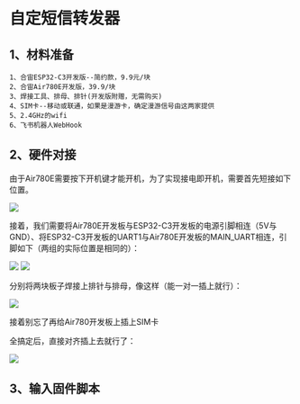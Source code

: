 # 自定短信转发器
## 1、材料准备
```
1、合宙ESP32-C3开发版--简约款，9.9元/块
2、合宙Air780E开发版，39.9/块
3、焊接工具、排母、排针(开发版附赠，无需购买)
4、SIM卡--移动或联通，如果是漫游卡，确定漫游信号由这两家提供
5、2.4GHz的wifi
6、飞书机器人WebHook
```
## 2、硬件对接
由于Air780E需要按下开机键才能开机，为了实现接电即开机，需要首先短接如下位置。

<image src="短接Air780E电源开关.jpg"/>

接着，我们需要将Air780E开发板与ESP32-C3开发板的电源引脚相连（5V与GND）、将ESP32-C3开发板的UART1与Air780E开发板的MAIN_UART相连，引脚如下（两组的实际位置是相同的）：

<image src="焊接说明1.png"/>
<image src="焊接说明2.png"/>

分别将两块板子焊接上排针与排母，像这样（能一对一插上就行）：

<image src="焊接完成示例.jpg"/>

接着别忘了再给Air780开发板上插上SIM卡

全搞定后，直接对齐插上去就行了：

<image src="组装完成示例.jpg"/>

## 3、输入固件脚本

